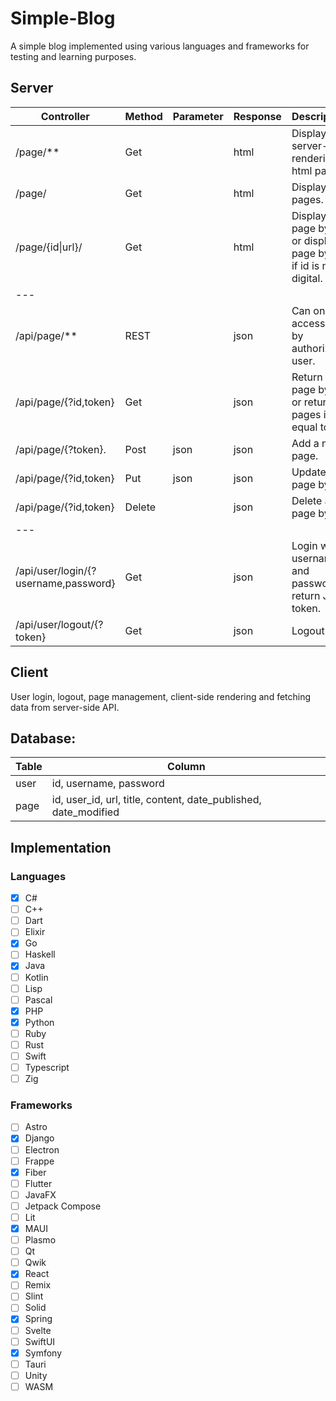 # Simple-Blog
A simple blog implemented using various languages and frameworks for testing and learning purposes.

## Server

| Controller           | Method | Parameter | Response | Description |
|----------------------|--------|-----------|----------|-------------|
| /page/**             | Get    |           | html     | Display server-side rendering html page. |
| /page/               | Get    |           | html     | Display all pages. |
| /page/{id\|url}/     | Get    |           | html     | Display a page by id or display a page by url if id is not digital. |
| ---                  |        |           |          |             |
| /api/page/**         | REST   |           | json     | Can only be accessed by authorized user. |
| /api/page/{?id,token}| Get    |           | json     | Return a page by id, or return all pages if id equal to all. |
| /api/page/{?token}.  | Post   | json      | json     | Add a new page. |
| /api/page/{?id,token}| Put    | json      | json     | Update a page by id. |
| /api/page/{?id,token}| Delete |           | json     | Delete a page by id. |
| ---                  |        |           |          |             |
| /api/user/login/{?username,password}| Get |  | json     | Login with username and password, return JWT token. |
| /api/user/logout/{?token}| Get |          | json     | Logout.     |

## Client

User login, logout, page management, client-side rendering and fetching data from server-side API.

## Database:

| Table | Column |
|-------|--------|
| user  | id, username, password |
| page  | id, user_id, url, title, content, date_published, date_modified |

## Implementation

### Languages

- [x] C#
- [ ] C++
- [ ] Dart
- [ ] Elixir
- [x] Go
- [ ] Haskell
- [x] Java
- [ ] Kotlin
- [ ] Lisp
- [ ] Pascal
- [x] PHP
- [x] Python
- [ ] Ruby
- [ ] Rust
- [ ] Swift
- [ ] Typescript
- [ ] Zig

### Frameworks

- [ ] Astro
- [x] Django
- [ ] Electron
- [ ] Frappe
- [x] Fiber
- [ ] Flutter
- [ ] JavaFX
- [ ] Jetpack Compose
- [ ] Lit
- [x] MAUI
- [ ] Plasmo
- [ ] Qt
- [ ] Qwik
- [x] React
- [ ] Remix
- [ ] Slint
- [ ] Solid
- [x] Spring
- [ ] Svelte
- [ ] SwiftUI
- [x] Symfony
- [ ] Tauri
- [ ] Unity
- [ ] WASM
